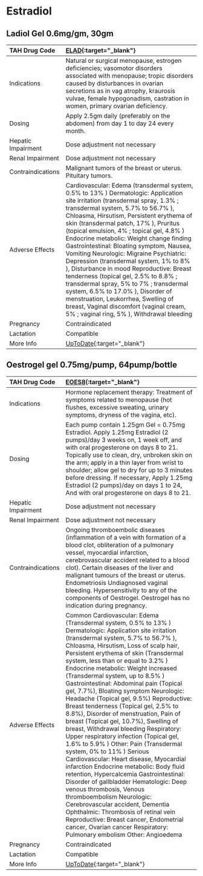 # Estradiol

## Ladiol Gel 0.6mg/gm, 30gm

| TAH Drug Code      | [ELAD](https://www.tahsda.org.tw/drugs/hissearch.php?drug_code=ELAD){:target="_blank"}                                                                                                                                                                                                                                                                                                                                                                                                                                                                                                                                                                                                                                                                                          |
|:-------------------|:--------------------------------------------------------------------------------------------------------------------------------------------------------------------------------------------------------------------------------------------------------------------------------------------------------------------------------------------------------------------------------------------------------------------------------------------------------------------------------------------------------------------------------------------------------------------------------------------------------------------------------------------------------------------------------------------------------------------------------------------------------------------------------|
| Indications        | Natural or surgical menopause, estrogen deficiencies; vasomotor disorders associated with menopause; tropic disorders caused by disturbances in ovarian secretions as in vag atrophy, kraurosis vulvae, female hypogonadism, castration in women, primary ovarian deficiency.                                                                                                                                                                                                                                                                                                                                                                                                                                                                                                   |
| Dosing             | Apply 2.5gm daily (preferably on the abdomen) from day 1 to day 24 every month.                                                                                                                                                                                                                                                                                                                                                                                                                                                                                                                                                                                                                                                                                                 |
| Hepatic Impairment | Dose adjustment not necessary                                                                                                                                                                                                                                                                                                                                                                                                                                                                                                                                                                                                                                                                                                                                                   |
| Renal Impairment   | Dose adjustment not necessary                                                                                                                                                                                                                                                                                                                                                                                                                                                                                                                                                                                                                                                                                                                                                   |
| Contraindications  | Malignant tumors of the breast or uterus. Pituitary tumors.                                                                                                                                                                                                                                                                                                                                                                                                                                                                                                                                                                                                                                                                                                                     |
| Adverse Effects    | Cardiovascular: Edema (transdermal system, 0.5% to 13% ) Dermatologic: Application site irritation (transdermal spray, 1.3% ; transdermal system, 5.7% to 56.7% ), Chloasma, Hirsutism, Persistent erythema of skin (transdermal patch, 17% ), Pruritus (topical emulsion, 4% ; topical gel, 4.8% ) Endocrine metabolic: Weight change finding Gastrointestinal: Bloating symptom, Nausea, Vomiting Neurologic: Migraine Psychiatric: Depression (transdermal system, 1% to 8% ), Disturbance in mood Reproductive: Breast tenderness (topical gel, 2.5% to 8.8% ; transdermal spray, 5% to 7% ; transdermal system, 6.5% to 17.0% ), Disorder of menstruation, Leukorrhea, Swelling of breast, Vaginal discomfort (vaginal cream, 5% ; vaginal ring, 5% ), Withdrawal bleeding |
| Pregnancy          | Contraindicated                                                                                                                                                                                                                                                                                                                                                                                                                                                                                                                                                                                                                                                                                                                                                                 |
| Lactation          | Compatible                                                                                                                                                                                                                                                                                                                                                                                                                                                                                                                                                                                                                                                                                                                                                                      |
| More Info          | [UpToDate](https://www.uptodate.com/contents/estradiol-drug-information){:target="_blank"}                                                                                                                                                                                                                                                                                                                                                                                                                                                                                                                                                                                                                                                                                      |

## Oestrogel gel 0.75mg/pump, 64pump/bottle

| TAH Drug Code      | [EOES8](https://www.tahsda.org.tw/drugs/hissearch.php?drug_code=EOES8){:target="_blank"}                                                                                                                                                                                                                                                                                                                                                                                                                                                                                                                                                                                                                                                                                                                                                                                                                                                                                                                                                                                                                                                                                                  |
|:-------------------|:------------------------------------------------------------------------------------------------------------------------------------------------------------------------------------------------------------------------------------------------------------------------------------------------------------------------------------------------------------------------------------------------------------------------------------------------------------------------------------------------------------------------------------------------------------------------------------------------------------------------------------------------------------------------------------------------------------------------------------------------------------------------------------------------------------------------------------------------------------------------------------------------------------------------------------------------------------------------------------------------------------------------------------------------------------------------------------------------------------------------------------------------------------------------------------------|
| Indications        | Hormone replacement therapy: Treatment of symptoms related to menopause (hot flushes, excessive sweating, urinary symptoms, dryness of the vagina, etc).                                                                                                                                                                                                                                                                                                                                                                                                                                                                                                                                                                                                                                                                                                                                                                                                                                                                                                                                                                                                                                  |
| Dosing             | Each pump contain 1.25gm Gel = 0.75mg Estradiol. Apply 1.25mg Estradiol (2 pumps)/day 3 weeks on, 1 week off, and with oral progesterone on days 8 to 21. Topically use to clean, dry, unbroken skin on the arm; apply in a thin layer from wrist to shoulder; allow gel to dry for up to 3 minutes before dressing. If necessary, Apply 1.25mg Estradiol (2 pumps)/day on days 1 to 24, And with oral progesterone on days 8 to 21.                                                                                                                                                                                                                                                                                                                                                                                                                                                                                                                                                                                                                                                                                                                                                      |
| Hepatic Impairment | Dose adjustment not necessary                                                                                                                                                                                                                                                                                                                                                                                                                                                                                                                                                                                                                                                                                                                                                                                                                                                                                                                                                                                                                                                                                                                                                             |
| Renal Impairment   | Dose adjustment not necessary                                                                                                                                                                                                                                                                                                                                                                                                                                                                                                                                                                                                                                                                                                                                                                                                                                                                                                                                                                                                                                                                                                                                                             |
| Contraindications  | Ongoing thromboembolic diseases (inflammation of a vein with formation of a blood clot, obliteration of a pulmonary vessel, myocardial infarction, cerebrovascular accident related to a blood clot). Certain diseases of the liver and malignant tumours of the breast or uterus. Endometriosis Undiagnosed vaginal bleeding. Hypersensitivity to any of the components of Oestrogel. Oestrogel has no indication during pregnancy.                                                                                                                                                                                                                                                                                                                                                                                                                                                                                                                                                                                                                                                                                                                                                      |
| Adverse Effects    | Common Cardiovascular: Edema (Transdermal system, 0.5% to 13% ) Dermatologic: Application site irritation (transdermal system, 5.7% to 56.7% ), Chloasma, Hirsutism, Loss of scalp hair, Persistent erythema of skin (Transdermal system, less than or equal to 3.2% ) Endocrine metabolic: Weight increased (Transdermal system, up to 8.5% ) Gastrointestinal: Abdominal pain (Topical gel, 7.7%), Bloating symptom Neurologic: Headache (Topical gel, 9.5%) Reproductive: Breast tenderness (Topical gel, 2.5% to 8.8%), Disorder of menstruation, Pain of breast (Topical gel, 10.7%), Swelling of breast, Withdrawal bleeding Respiratory: Upper respiratory infection (Topical gel, 1.6% to 5.9% ) Other: Pain (Transdermal system, 0% to 11% ) Serious Cardiovascular: Heart disease, Myocardial infarction Endocrine metabolic: Body fluid retention, Hypercalcemia Gastrointestinal: Disorder of gallbladder Hematologic: Deep venous thrombosis, Venous thromboembolism Neurologic: Cerebrovascular accident, Dementia Ophthalmic: Thrombosis of retinal vein Reproductive: Breast cancer, Endometrial cancer, Ovarian cancer Respiratory: Pulmonary embolism Other: Angioedema |
| Pregnancy          | Contraindicated                                                                                                                                                                                                                                                                                                                                                                                                                                                                                                                                                                                                                                                                                                                                                                                                                                                                                                                                                                                                                                                                                                                                                                           |
| Lactation          | Compatible                                                                                                                                                                                                                                                                                                                                                                                                                                                                                                                                                                                                                                                                                                                                                                                                                                                                                                                                                                                                                                                                                                                                                                                |
| More Info          | [UpToDate](https://www.uptodate.com/contents/estradiol-drug-information){:target="_blank"}                                                                                                                                                                                                                                                                                                                                                                                                                                                                                                                                                                                                                                                                                                                                                                                                                                                                                                                                                                                                                                                                                                |

